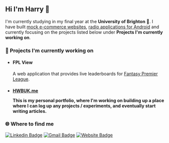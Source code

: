 ## Hi I'm Harry 👋

<!--
**hwb15/hwb15** is a ✨ _special_ ✨ repository because its `README.md` (this file) appears on your GitHub profile.

Here are some ideas to get you started:

- 🔭 I’m currently working on ...
- 🌱 I’m currently learning ...
- 👯 I’m looking to collaborate on ...
- 🤔 I’m looking for help with ...
- 💬 Ask me about ...
- 📫 How to reach me: ...
- 😄 Pronouns: ...
- ⚡ Fun fact: ...
-->

I'm currently studying in my final year at the **University of Brighton** 📝. I have built <a href="https://www.hwbuk.me/projects/fizzit">mock e-commerce websites</a>, <a href="https://www.hwbuk.me/projects/uradio-android">radio applications for Android</a> and currently focusing on the projects listed below under **Projects I'm currently working on**.

<h3> 🔧 Projects I'm currently working on</h3>

- <h4>FPL View</h4>
  <p>A web application that provides live leaderboards for <a href="https://fantasy.premierleague.com/">Fantasy Premier League</a>. 
  
- <h4><a href="https://hwbuk.me/">HWBUK.me</a>
  <p>This is my personal portfolio, where I'm working on building up a place where I can log up any projects / experiments, and eventually start writing articles.</p>

<h3> 🌐 Where to find me </h3>

[![Linkedin Badge](http://img.shields.io/badge/-harrybuchmuller-blue?style=flat-square&logo=Linkedin&logoColor=white&link=https://www.linkedin.com/in/harry-buchmuller/)](https://www.linkedin.com/in/harry-buchmuller)
[![Gmail Badge](https://img.shields.io/badge/-harry@hwbuk.me-c14438?style=flat&logo=mail.ru&logoColor=white&link=mailto:harry@hwbuk.me)](mailto:harry@hwbuk.me)
[![Website Badge](https://img.shields.io/badge/-hwbuk.me-9cf?style=flat&logo=Home-Assistant&logoColor=white&link=https://hwbuk.me)](https://hwbuk.me)



 

